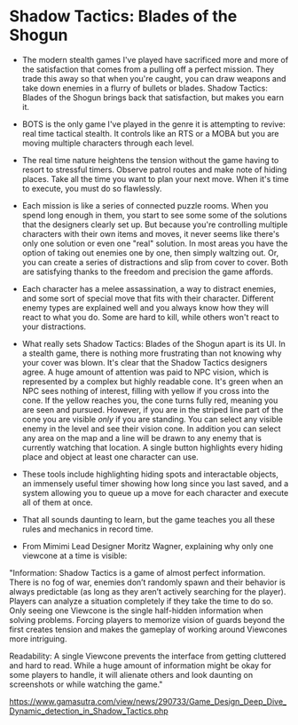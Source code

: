 Shadow Tactics: Blades of the Shogun
=====================================

* The modern stealth games I've played have sacrificed more and more of the satisfaction that comes from a pulling off a perfect mission.  They trade this away so that when you're caught, you can draw weapons and take down enemies in a flurry of bullets or blades.  Shadow Tactics: Blades of the Shogun brings back that satisfaction, but makes you earn it.  

* BOTS is the only game I've played in the genre it is attempting to revive: real time tactical stealth.  It controls like an RTS or a MOBA but you are moving multiple characters through each level.
* The real time nature heightens the tension without the game having to resort to stressful timers.  Observe patrol routes and make note of hiding places.  Take all the time you want to plan your next move.  When it's time to execute, you must do so flawlessly.  

* Each mission is like a series of connected puzzle rooms.  When you spend long enough in them, you start to see some some of the solutions that the designers clearly set up.  But because you're controlling multiple characters with their own items and moves, it never seems like there's only one solution or even one "real" solution.  In most areas you have the option of taking out enemies one by one, then simply waltzing out.  Or, you can create a series of distractions and slip from cover to cover.  Both are satisfying thanks to the freedom and precision the game affords.

* Each character has a melee assassination, a way to distract enemies, and some sort of special move that fits with their character.  Different enemy types are explained well and you always know how they will react to what you do.  Some are hard to kill, while others won't react to your distractions.

* What really sets Shadow Tactics: Blades of the Shogun apart is its UI.  In a stealth game, there is nothing more frustrating than not knowing why your cover was blown.  It's clear that the Shadow Tactics designers agree.  A huge amount of attention was paid to NPC vision, which is represented by a complex but highly readable cone.  It's green when an NPC sees nothing of interest, filling with yellow if you cross into the cone.  If the yellow reaches you, the cone turns fully red, meaning you are seen and pursued.  However, if you are in the striped line part of the cone you are visible *only* if you are standing.  You can select any visible enemy in the level and see their vision cone.  In addition you can select any area on the map and a line will be drawn to any enemy that is currently watching that location. A single button highlights every hiding place and object at least one character can use.

* These tools include highlighting hiding spots and interactable objects, an immensely useful timer showing how long since you last saved, and a system allowing you to queue up a move for each character and execute all of them at once.

* That all sounds daunting to learn, but the game teaches you all these rules and mechanics in record time.


* From Mimimi Lead Designer Moritz Wagner, explaining why only one viewcone at a time is visible:

"Information: Shadow Tactics is a game of almost perfect information. There is no fog of war, enemies don’t randomly spawn and their behavior is always predictable (as long as they aren’t actively searching for the player). Players can analyze a situation completely if they take the time to do so. Only seeing one Viewcone is the single half-hidden information when solving problems. Forcing players to memorize vision of guards beyond the first creates tension and makes the gameplay of working around Viewcones more intriguing.

Readability: A single Viewcone prevents the interface from getting cluttered and hard to read. While a huge amount of information might be okay for some players to handle, it will alienate others and look daunting on screenshots or while watching the game."

https://www.gamasutra.com/view/news/290733/Game_Design_Deep_Dive_Dynamic_detection_in_Shadow_Tactics.php
